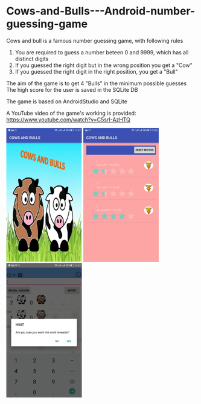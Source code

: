 # Cows-and-Bulls---Android-number-guessing-game

Cows and bull is a famous number guessing game, with following rules

1. You are required to guess a number beteen 0 and 9999, which has all distinct digits
2. If you guessed the right digit but in the wrong position you get a "Cow"
3. If you guessed the right digit in the right position, you get a "Bull"

The aim of the game is to get 4 "Bulls" in the minimum possible guesses
The high score for the user is saved in the SQLite DB

The game is based on AndroidStudio and SQLite

A YouTube video of the game's working is provided: https://www.youtube.com/watch?v=C5srI-AzHTQ

  <p>
<img src="Start Screen.jpg" width="200" />
<img src="High Scores.jpg" width="200" />
<img src="Game Hint.jpg" width="200" />
  
  </p>
  

  

